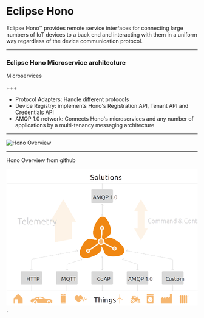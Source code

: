 # Eclipse Hono 

Eclipse Hono™ provides remote service interfaces for connecting large numbers of IoT devices to a back 
end and interacting with them in a uniform way regardless of the device communication protocol. 

---

### Eclipse Hono Microservice architecture

Microservices

+++
- Protocol Adapters: Handle different protocols
- Device Registry: implements Hono's Registration API, Tenant API and Credentials API
- AMQP 1.0 network: Connects Hono's microservices and any number of applications by a multi-tenancy messaging architecture


---



![Hono Overview](http://www.eclipse.org/hono/images/hono_landing_page.svg)

---
Hono Overview from github

![Hono Overview](https://github.com/sysexcontrol/git-pitch-demo/blob/master/images/hono_landing_page.png?raw=true).


